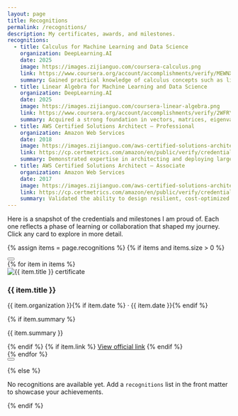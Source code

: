 ```yaml
---
layout: page
title: Recognitions
permalink: /recognitions/
description: My certificates, awards, and milestones.
recognitions:
  - title: Calculus for Machine Learning and Data Science
    organization: DeepLearning.AI
    date: 2025
    image: https://images.zijianguo.com/coursera-calculus.png
    link: https://www.coursera.org/account/accomplishments/verify/MEWNX7C6L28D
    summary: Gained practical knowledge of calculus concepts such as limits, derivatives, and integrals, and applied them to optimisation and machine learning problems.
  - title: Linear Algebra for Machine Learning and Data Science
    organization: DeepLearning.AI
    date: 2025
    image: https://images.zijianguo.com/coursera-linear-algebra.png
    link: https://www.coursera.org/account/accomplishments/verify/2WFRYPUQ8YC7
    summary: Acquired a strong foundation in vectors, matrices, eigenvalues, and linear transformations, and learned how these tools support data science and machine learning algorithms.
  - title: AWS Certified Solutions Architect – Professional
    organization: Amazon Web Services
    date: 2018
    image: https://images.zijianguo.com/aws-certified-solutions-architect-professional.png
    link: https://cp.certmetrics.com/amazon/en/public/verify/credential/6VZ1F5WCB1F4QJ5Q
    summary: Demonstrated expertise in architecting and deploying large-scale, distributed systems on AWS.
  - title: AWS Certified Solutions Architect – Associate
    organization: Amazon Web Services
    date: 2017
    image: https://images.zijianguo.com/aws-certified-solutions-architect-associate.png
    link: https://cp.certmetrics.com/amazon/en/public/verify/credential/Y7QD5RTK1EFE1P9M
    summary: Validated the ability to design resilient, cost-optimized AWS workloads across core services.
---
```


<div class="recognitions-intro">
  <p>Here is a snapshot of the credentials and milestones I am proud of. Each one reflects a phase of learning or collaboration that shaped my journey. Click any card to explore in more detail.</p>
</div>

{% assign items = page.recognitions %}
{% if items and items.size > 0 %}
<div class="recognitions-carousel" data-recognitions-carousel>
  <button class="recognitions-nav recognitions-nav--prev" type="button" aria-label="Previous">
    <span class="recognitions-nav__icon" aria-hidden="true">
      <svg viewBox="0 0 24 24" focusable="false">
        <path d="M15 5.5l-7 6.5 7 6.5" />
      </svg>
    </span>
  </button>
  <div class="recognitions-track" data-recognitions-track>
    {% for item in items %}
    <article class="recognition-card" data-recognition-card data-index="{{ forloop.index0 }}">
      <div class="recognition-thumb" data-image-wrapper>
        <img src="{{ item.image | relative_url }}" alt="{{ item.title }} certificate" loading="lazy" data-image-full="{{ item.image | relative_url }}">
      </div>
      <div class="recognition-body">
        <h3 class="recognition-title">{{ item.title }}</h3>
        <p class="recognition-meta">{{ item.organization }}{% if item.date %} · {{ item.date }}{% endif %}</p>
        {% if item.summary %}
        <p class="recognition-summary">{{ item.summary }}</p>
        {% endif %}
        {% if item.link %}
        <a class="recognition-link" href="{{ item.link }}" target="_blank" rel="noopener">View official link</a>
        {% endif %}
      </div>
    </article>
    {% endfor %}
  </div>
  <button class="recognitions-nav recognitions-nav--next" type="button" aria-label="Next">
    <span class="recognitions-nav__icon" aria-hidden="true">
      <svg viewBox="0 0 24 24" focusable="false">
        <path d="M9 5.5l7 6.5-7 6.5" />
      </svg>
    </span>
  </button>
</div>

<div class="recognition-modal" hidden data-recognitions-modal>
  <button class="recognition-modal__backdrop" type="button" data-close-modal aria-label="Close"></button>
  <div class="recognition-modal__dialog" role="dialog" aria-modal="true">
    <button class="recognition-modal__close" type="button" data-close-modal aria-label="Close">&times;</button>
    <img class="recognition-modal__image" data-modal-image src="" alt="">
    <p class="recognition-modal__caption" data-modal-caption></p>
  </div>
</div>

<script>
  document.addEventListener('DOMContentLoaded', function () {
    const carousel = document.querySelector('[data-recognitions-carousel]');
    if (!carousel) return;

    const track = carousel.querySelector('[data-recognitions-track]');
    const cards = Array.from(track.querySelectorAll('[data-recognition-card]'));
    const prev = carousel.querySelector('.recognitions-nav--prev');
    const next = carousel.querySelector('.recognitions-nav--next');
    const modal = document.querySelector('[data-recognitions-modal]');
    const modalImage = modal ? modal.querySelector('[data-modal-image]') : null;
    const modalCaption = modal ? modal.querySelector('[data-modal-caption]') : null;
    const closeButtons = modal ? Array.from(modal.querySelectorAll('[data-close-modal]')) : [];

    const autoRotateDelay = 3000;
    const resumeDelay = 1000;

    if (cards.length === 0) return;

    let activeIndex = 0;
    let autoRotateTimer = null;
    let resumeTimer = null;

    function getGap() {
      const styles = window.getComputedStyle(track);
      return parseFloat(styles.columnGap || styles.gap || '0');
    }

    function getStep() {
      const first = cards[0];
      if (!first) return 0;
      return first.offsetWidth + getGap();
    }

    function clampIndex(index) {
      const maxIndex = Math.max(cards.length - 1, 0);
      if (index < 0) return 0;
      if (index > maxIndex) return maxIndex;
      return index;
    }

    function updateNav() {
      if (!prev || !next) return;
      const disable = cards.length <= 1;
      prev.disabled = disable;
      next.disabled = disable;
    }

    function scrollToIndex(index, smooth = true) {
      activeIndex = clampIndex(index);
      const offset = activeIndex * getStep();
      track.scrollTo({ left: offset, behavior: smooth ? 'smooth' : 'auto' });
      updateNav();
    }

    function move(delta, options = {}) {
      if (!cards.length) return;
      const loop = Boolean(options.loop);
      let target = activeIndex + delta;
      let smooth = options.smooth !== false;
      if (loop) {
        if (target < 0) {
          target = cards.length - 1;
          smooth = false;
        } else if (target >= cards.length) {
          target = 0;
          smooth = false;
        }
      }
      scrollToIndex(target, smooth);
    }

    function shouldPauseAuto() {
      if (cards.length <= 1) return true;
      if (modal && !modal.hasAttribute('hidden')) return true;
      const activeEl = document.activeElement;
      if (activeEl && carousel.contains(activeEl)) return true;
      if (carousel.matches(':hover')) return true;
      return false;
    }

    function stopAutoRotate() {
      if (autoRotateTimer !== null) {
        window.clearInterval(autoRotateTimer);
        autoRotateTimer = null;
      }
      if (resumeTimer !== null) {
        window.clearTimeout(resumeTimer);
        resumeTimer = null;
      }
    }

    function startAutoRotate(delay = autoRotateDelay) {
      stopAutoRotate();
      if (cards.length <= 1) return;
      if (shouldPauseAuto()) return;
      resumeTimer = window.setTimeout(function () {
        resumeTimer = null;
        if (shouldPauseAuto()) return;
        autoRotateTimer = window.setInterval(function () {
          move(1, { loop: true });
        }, autoRotateDelay);
      }, Math.max(delay, 0));
    }

    function openModal(imgSrc, caption) {
      if (!modal || !modalImage) return;
      stopAutoRotate();
      modalImage.src = imgSrc;
      modalImage.alt = caption || '';
      if (modalCaption) modalCaption.textContent = caption || '';
      modal.removeAttribute('hidden');
      document.body.classList.add('recognition-modal-open');
    }

    function closeModal() {
      if (!modal || !modalImage) return;
      modal.setAttribute('hidden', 'hidden');
      modalImage.src = '';
      document.body.classList.remove('recognition-modal-open');
      startAutoRotate(resumeDelay);
    }

    let resizeTimeout;
    window.addEventListener('resize', function () {
      window.clearTimeout(resizeTimeout);
      resizeTimeout = window.setTimeout(function () {
        scrollToIndex(activeIndex, false);
        startAutoRotate(resumeDelay);
      }, 150);
    });

    if (prev) {
      prev.addEventListener('click', function () {
        stopAutoRotate();
        move(-1, { loop: true });
        startAutoRotate(resumeDelay);
      });
    }

    if (next) {
      next.addEventListener('click', function () {
        stopAutoRotate();
        move(1, { loop: true });
        startAutoRotate(resumeDelay);
      });
    }

    cards.forEach(function (card, index) {
      card.addEventListener('mouseenter', function () {
        activeIndex = clampIndex(index);
        updateNav();
      });
      card.addEventListener('click', function (event) {
        if (event.target.closest('.recognition-link')) {
          return;
        }
        const img = card.querySelector('img[data-image-full]');
        if (!img) return;
        event.preventDefault();
        openModal(img.dataset.imageFull || img.src, img.alt);
      });
    });

    track.addEventListener('scroll', function () {
      const step = getStep();
      if (step <= 0) return;
      const newIndex = clampIndex(Math.round(track.scrollLeft / step));
      if (newIndex !== activeIndex) {
        activeIndex = newIndex;
        updateNav();
      }
    }, { passive: true });

    carousel.addEventListener('mouseenter', stopAutoRotate);
    carousel.addEventListener('mouseleave', function () { startAutoRotate(resumeDelay); });
    carousel.addEventListener('focusin', stopAutoRotate);
    carousel.addEventListener('focusout', function (event) {
      if (!carousel.contains(event.relatedTarget)) {
        startAutoRotate(resumeDelay);
      }
    });

    track.addEventListener('pointerdown', stopAutoRotate);
    track.addEventListener('pointerup', function () { startAutoRotate(resumeDelay); });
    track.addEventListener('wheel', function () {
      stopAutoRotate();
      startAutoRotate(resumeDelay);
    }, { passive: true });

    closeButtons.forEach(function (button) {
      button.addEventListener('click', closeModal);
    });

    if (modal) {
      modal.addEventListener('keydown', function (event) {
        if (event.key === 'Escape') {
          closeModal();
        }
      });
    }

    document.addEventListener('keydown', function (event) {
      if (event.key === 'Escape') {
        closeModal();
      }
    });

    document.addEventListener('visibilitychange', function () {
      if (document.hidden) {
        stopAutoRotate();
      } else {
        startAutoRotate(resumeDelay);
      }
    });

    updateNav();
    startAutoRotate(autoRotateDelay);
  });
</script>
{% else %}
<p>No recognitions are available yet. Add a <code>recognitions</code> list in the front matter to showcase your achievements.</p>
{% endif %}
